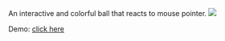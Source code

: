 An interactive and colorful ball that reacts to mouse pointer. 
<a href="https://aaltulea.github.io/codrops-sdf-lensblur/index.html"><img src="https://github.com/aaltulea/codrops-sdf-lensblur/assets/100591786/742e844d-81a8-4313-bab2-97b8d768efdf"/></a>


Demo: 
[click here](https://aaltulea.github.io/codrops-sdf-lensblur/index.html)
